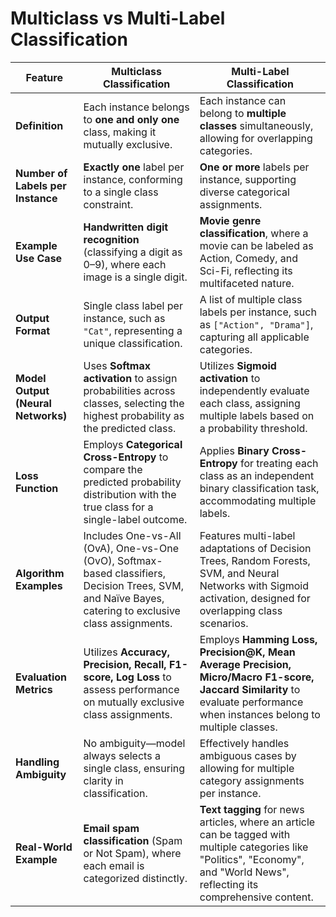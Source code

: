 # Multiclass vs Multi-Label Classification

| Feature                | **Multiclass Classification** | **Multi-Label Classification** |
|------------------------|----------------------------|------------------------------|
| **Definition**         | Each instance belongs to **one and only one** class, making it mutually exclusive. | Each instance can belong to **multiple classes** simultaneously, allowing for overlapping categories. |
| **Number of Labels per Instance** | **Exactly one** label per instance, conforming to a single class constraint. | **One or more** labels per instance, supporting diverse categorical assignments. |
| **Example Use Case**   | **Handwritten digit recognition** (classifying a digit as 0–9), where each image is a single digit. | **Movie genre classification**, where a movie can be labeled as Action, Comedy, and Sci-Fi, reflecting its multifaceted nature. |
| **Output Format**      | Single class label per instance, such as `"Cat"`, representing a unique classification. | A list of multiple class labels per instance, such as `["Action", "Drama"]`, capturing all applicable categories. |
| **Model Output (Neural Networks)** | Uses **Softmax activation** to assign probabilities across classes, selecting the highest probability as the predicted class. | Utilizes **Sigmoid activation** to independently evaluate each class, assigning multiple labels based on a probability threshold. |
| **Loss Function**      | Employs **Categorical Cross-Entropy** to compare the predicted probability distribution with the true class for a single-label outcome. | Applies **Binary Cross-Entropy** for treating each class as an independent binary classification task, accommodating multiple labels. |
| **Algorithm Examples** | Includes One-vs-All (OvA), One-vs-One (OvO), Softmax-based classifiers, Decision Trees, SVM, and Naïve Bayes, catering to exclusive class assignments. | Features multi-label adaptations of Decision Trees, Random Forests, SVM, and Neural Networks with Sigmoid activation, designed for overlapping class scenarios. |
| **Evaluation Metrics** | Utilizes **Accuracy, Precision, Recall, F1-score, Log Loss** to assess performance on mutually exclusive class assignments. | Employs **Hamming Loss, Precision@K, Mean Average Precision, Micro/Macro F1-score, Jaccard Similarity** to evaluate performance when instances belong to multiple classes. |
| **Handling Ambiguity** | No ambiguity—model always selects a single class, ensuring clarity in classification. | Effectively handles ambiguous cases by allowing for multiple category assignments per instance. |
| **Real-World Example** | **Email spam classification** (Spam or Not Spam), where each email is categorized distinctly. | **Text tagging** for news articles, where an article can be tagged with multiple categories like "Politics", "Economy", and "World News", reflecting its comprehensive content. |